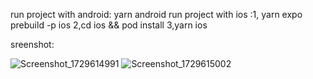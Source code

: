 
run project with android: yarn android
run project with ios :1, yarn expo prebuild -p ios
2,cd ios && pod install
3,yarn ios


sreenshot:

![Screenshot_1729614991](https://github.com/user-attachments/assets/f2fb4d9d-9c61-486c-b49c-eef5dd9a1f0f)
![Screenshot_1729615002](https://github.com/user-attachments/assets/1c7d028c-76d6-4369-8c26-435044349e2c)
